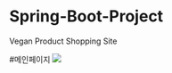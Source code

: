 # Spring-Boot-Project
Vegan Product Shopping Site 

#메인페이지
<img src="https://user-images.githubusercontent.com/101038640/208831316-5d6d7d30-e8be-4594-a66c-c4aceece1e92.png">
